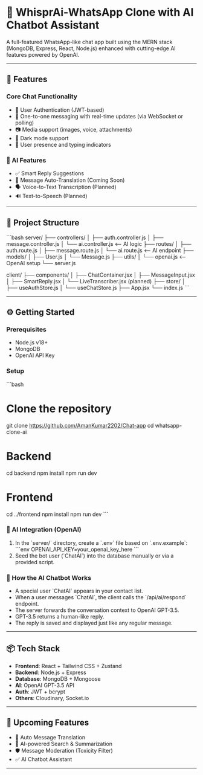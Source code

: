 # 💬 WhisprAi-WhatsApp Clone with AI Chatbot Assistant

A full-featured WhatsApp-like chat app built using the MERN stack (MongoDB, Express, React, Node.js) enhanced with cutting-edge AI features powered by OpenAI.

---

## 🚀 Features

### Core Chat Functionality
- 🔐 User Authentication (JWT-based)
- 💬 One-to-one messaging with real-time updates (via WebSocket or polling)
- 📷 Media support (images, voice, attachments)
- 🌙 Dark mode support
- 👤 User presence and typing indicators

### 🤖 AI Features
- ✅ Smart Reply Suggestions
- 🔄 Message Auto-Translation (Coming Soon)
- 🗣️ Voice-to-Text Transcription (Planned)
- 🔊 Text-to-Speech (Planned)

---

## 📂 Project Structure

\`\`\`bash
server/
├── controllers/
│   ├── auth.controller.js
│   ├── message.controller.js
│   └── ai.controller.js    <-- AI logic
├── routes/
│   ├── auth.route.js
│   ├── message.route.js
│   └── ai.route.js         <-- AI endpoint
├── models/
│   ├── User.js
│   └── Message.js
├── utils/
│   └── openai.js           <-- OpenAI setup
└── server.js

client/
├── components/
│   ├── ChatContainer.jsx
│   ├── MessageInput.jsx
│   ├── SmartReply.jsx
│   └── LiveTranscriber.jsx (planned)
├── store/
│   ├── useAuthStore.js
│   └── useChatStore.js
├── App.jsx
└── index.js
\`\`\`

---

## ⚙️ Getting Started

### Prerequisites
- Node.js v18+
- MongoDB
- OpenAI API Key

### Setup

\`\`\`bash
# Clone the repository
git clone https://github.com/AmanKumar2202/Chat-app
cd whatsapp-clone-ai

# Backend
cd backend
npm install
npm run dev

# Frontend
cd ../frontend
npm install
npm run dev
\`\`\`

### 🧠 AI Integration (OpenAI)

1. In the \`server/\` directory, create a \`.env\` file based on \`.env.example\`:
   \`\`\`env
   OPENAI_API_KEY=your_openai_key_here
   \`\`\`
2. Seed the bot user (\`ChatAI\`) into the database manually or via a provided script.

### 💬 How the AI Chatbot Works
- A special user \`ChatAI\` appears in your contact list.
- When a user messages \`ChatAI\`, the client calls the \`/api/ai/respond\` endpoint.
- The server forwards the conversation context to OpenAI GPT-3.5.
- GPT-3.5 returns a human-like reply.
- The reply is saved and displayed just like any regular message.

---

## 📦 Tech Stack
- **Frontend**: React + Tailwind CSS + Zustand
- **Backend**: Node.js + Express
- **Database**: MongoDB + Mongoose
- **AI**: OpenAI GPT-3.5 API
- **Auth**: JWT + bcrypt
- **Others**: Cloudinary, Socket.io 

---

## 📌 Upcoming Features
- 🔄 Auto Message Translation
- 🧠 AI-powered Search & Summarization
- 🛡️ Message Moderation (Toxicity Filter)
- ✅ AI Chatbot Assistant

---

